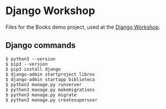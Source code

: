 # Django Workshop

Files for the Books demo project, used at the [Django Workshop](https://talks.alemohamad.com/django-workshop/).

## Django commands

```
$ python3 --version
$ pip3 --version
$ pip3 install django
$ django-admin startproject libros
$ django-admin startapp biblioteca
$ python3 manage.py runserver
$ python3 manage.py makemigrations
$ python3 manage.py migrate
$ python3 manage.py createsuperuser
```
